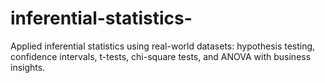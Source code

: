 # inferential-statistics-
Applied inferential statistics using real-world datasets: hypothesis testing, confidence intervals, t-tests, chi-square tests, and ANOVA with business insights.
